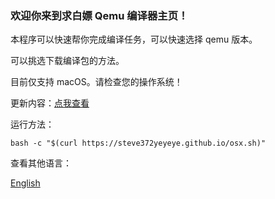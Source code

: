 ### 欢迎你来到求白嫖 Qemu 编译器主页！
本程序可以快速帮你完成编译任务，可以快速选择 qemu 版本。

可以挑选下载编译包的方法。

目前仅支持 macOS。请检查您的操作系统！

更新内容：[点我查看](https://steve372yeyeye.github.io/update/qcomplie/)

运行方法：
```
bash -c "$(curl https://steve372yeyeye.github.io/osx.sh)"
```

查看其他语言：

[English](https://github.com/Steve372yeyeye/QEMUComplie/blob/main/README-en_US.md)
